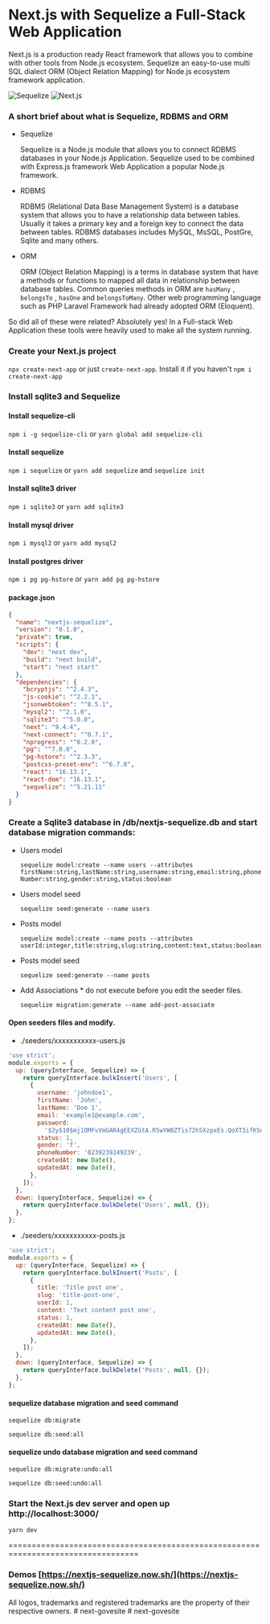 # Next.js with Sequelize a Full-Stack Web Application

Next.js is a production ready React framework that allows you to combine with other tools from Node.js ecosystem. Sequelize an easy-to-use multi SQL dialect ORM (Object Relation Mapping) for Node.js ecosystem framework application.

![Sequelize](./public/sequelize.svg) ![Next.js](./public/nextjs.svg)

### A short brief about what is Sequelize, RDBMS and ORM

- Sequelize

  Sequelize is a Node.js module that allows you to connect RDBMS databases in your Node.js Application. Sequelize used to be combined with Express.js framework Web Application a popular Node.js framework.

- RDBMS

  RDBMS (Relational Data Base Management System) is a database system that allows you to have a relationship data between tables. Usually it takes a primary key and a foreign key to connect the data between tables. RDBMS databases includes MySQL, MsSQL, PostGre, Sqlite and many others.

- ORM

  ORM (Object Relation Mapping) is a terms in database system that have a methods or functions to mapped all data in relationship between database tables. Common queries methods in ORM are `hasMany` , `belongsTo` , `hasOne` and `belongsToMany`. Other web programming language such as PHP Laravel Framework had already adopted ORM (Eloquent).

So did all of these were related? Absolutely yes! In a Full-stack Web Application these tools were heavily used to make all the system running.

### Create your Next.js project

`npx create-next-app` or just `create-next-app`. Install it if you haven't `npm i create-next-app`

### Install sqlite3 and Sequelize

#### Install sequelize-cli

`npm i -g sequelize-cli` or `yarn global add sequelize-cli`

#### Install sequelize

`npm i sequelize` or `yarn add sequelize` and `sequelize init`

#### Install sqlite3 driver

`npm i sqlite3` or `yarn add sqlite3`

#### Install mysql driver

`npm i mysql2` or `yarn add mysql2`

#### Install postgres driver

`npm i pg pg-hstore` or `yarn add pg pg-hstore`

#### package.json

```json
{
  "name": "nextjs-sequelize",
  "version": "0.1.0",
  "private": true,
  "scripts": {
    "dev": "next dev",
    "build": "next build",
    "start": "next start"
  },
  "dependencies": {
    "bcryptjs": "^2.4.3",
    "js-cookie": "^2.2.1",
    "jsonwebtoken": "^8.5.1",
    "mysql2": "^2.1.0",
    "sqlite3": "^5.0.0",
    "next": "9.4.4",
    "next-connect": "^0.7.1",
    "nprogress": "^0.2.0",
    "pg": "^7.0.0",
    "pg-hstore": "^2.3.3",
    "postcss-preset-env": "^6.7.0",
    "react": "16.13.1",
    "react-dom": "16.13.1",
    "sequelize": "^5.21.11"
  }
}
```

### Create a Sqlite3 database in /db/nextjs-sequelize.db and start database migration commands:

- Users model

  `sequelize model:create --name users --attributes firstName:string,lastName:string,username:string,email:string,phoneNumber:string,gender:string,status:boolean`

- Users model seed

  `sequelize seed:generate --name users`

- Posts model

  `sequelize model:create --name posts --attributes userId:integer,title:string,slug:string,content:text,status:boolean`

- Posts model seed

  `sequelize seed:generate --name posts`

- Add Associations \* do not execute before you edit the seeder files.

  `sequelize migration:generate --name add-post-associate`

#### Open seeders files and modify.

- ./seeders/xxxxxxxxxxx-users.js

```js
'use strict';
module.exports = {
  up: (queryInterface, Sequelize) => {
    return queryInterface.bulkInsert('Users', [
      {
        username: 'johndoe1',
        firstName: 'John',
        lastName: 'Doe 1',
        email: 'example1@example.com',
        password:
          '$2y$10$mj1OMFvVmGAR4gEEXZGtA.R5wYWBZTis72hSXzpxEs.QoXT3ifKSq', // password
        status: 1,
        gender: 'f',
        phoneNumber: '0239239249239',
        createdAt: new Date(),
        updatedAt: new Date(),
      },
    ]);
  },
  down: (queryInterface, Sequelize) => {
    return queryInterface.bulkDelete('Users', null, {});
  },
};
```

- ./seeders/xxxxxxxxxxx-posts.js

```js
'use strict';
module.exports = {
  up: (queryInterface, Sequelize) => {
    return queryInterface.bulkInsert('Posts', [
      {
        title: 'Title post one',
        slug: 'title-post-one',
        userId: 1,
        content: 'Text content post one',
        status: 1,
        createdAt: new Date(),
        updatedAt: new Date(),
      },
    ]);
  },
  down: (queryInterface, Sequelize) => {
    return queryInterface.bulkDelete('Posts', null, {});
  },
};
```

#### sequelize database migration and seed command

`sequelize db:migrate`

`sequelize db:seed:all`

#### sequelize undo database migration and seed command

`sequelize db:migrate:undo:all`

`sequelize db:seed:undo:all`

### Start the Next.js dev server and open up http://localhost:3000/

`yarn dev`

==================================================================================

### Demos [https://nextjs-sequelize.now.sh/](https://nextjs-sequelize.now.sh/)

All logos, trademarks and registered trademarks are the property of their respective owners.
#   n e x t - g o v e s i t e  
 #   n e x t - g o v e s i t e  
 